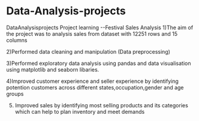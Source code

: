 # Data-Analysis-projects
DataAnalysisprojects
Project learning --Festival Sales Analysis
1)The aim of the project was to analysis sales from dataset with 12251 rows and 15 columns

2)Performed data cleaning and manipulation (Data preprocessing)

3)Performed exploratory data analysis using pandas and data visualisation using matplotlib and seaborn libaries.

4)Improved customer experience and seller experience by identifying potention customers across different states,occupation,gender and age groups

5) Improved sales by identifying most selling products and its categories which can help to plan inventory and meet demands
